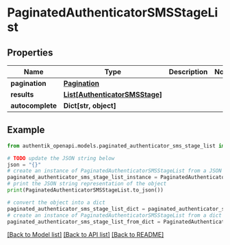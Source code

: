 # PaginatedAuthenticatorSMSStageList


## Properties

Name | Type | Description | Notes
------------ | ------------- | ------------- | -------------
**pagination** | [**Pagination**](Pagination.md) |  | 
**results** | [**List[AuthenticatorSMSStage]**](AuthenticatorSMSStage.md) |  | 
**autocomplete** | **Dict[str, object]** |  | 

## Example

```python
from authentik_openapi.models.paginated_authenticator_sms_stage_list import PaginatedAuthenticatorSMSStageList

# TODO update the JSON string below
json = "{}"
# create an instance of PaginatedAuthenticatorSMSStageList from a JSON string
paginated_authenticator_sms_stage_list_instance = PaginatedAuthenticatorSMSStageList.from_json(json)
# print the JSON string representation of the object
print(PaginatedAuthenticatorSMSStageList.to_json())

# convert the object into a dict
paginated_authenticator_sms_stage_list_dict = paginated_authenticator_sms_stage_list_instance.to_dict()
# create an instance of PaginatedAuthenticatorSMSStageList from a dict
paginated_authenticator_sms_stage_list_from_dict = PaginatedAuthenticatorSMSStageList.from_dict(paginated_authenticator_sms_stage_list_dict)
```
[[Back to Model list]](../README.md#documentation-for-models) [[Back to API list]](../README.md#documentation-for-api-endpoints) [[Back to README]](../README.md)


